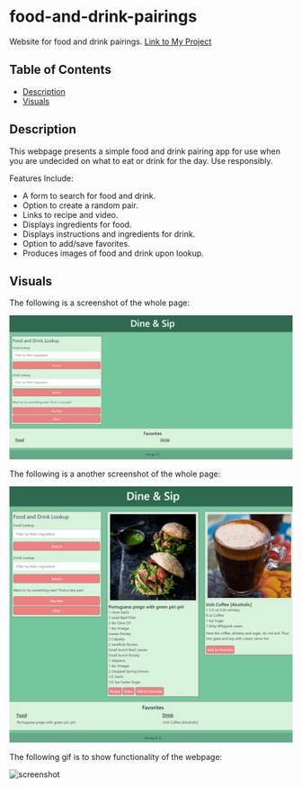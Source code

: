 # food-and-drink-pairings
Website for food and drink pairings.
[Link to My Project](https://zoerorvig.github.io/food-and-drink-pairings/)

## Table of Contents
- [Description](#description)
- [Visuals](#visuals)

## Description 
This webpage presents a simple food and drink pairing app for use when you are undecided on what to eat or drink for the day. Use responsibly.

Features Include:
-   A form to search for food and drink.
-   Option to create a random pair.
-   Links to recipe and video.
-   Displays ingredients for food. 
-   Displays instructions and ingredients for drink.
-   Option to add/save favorites.
-   Produces images of food and drink upon lookup.

## Visuals 

The following is a screenshot of the whole page:

![screenshot](./images/_C__Users_blkqu_bootcamp_challenges_projects_food-and-drink-pairings_index.html.png)

The following is a another screenshot of the whole page:

![screenshot](./images/pairing-favorites.png)

The following gif is to show functionality of the webpage:

![screenshot](./images/functionality-gif.gif)



